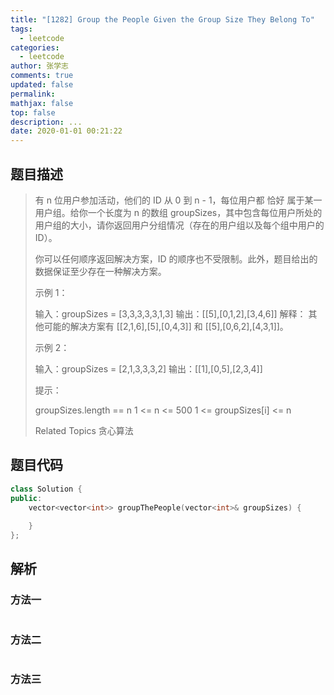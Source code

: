 ```yaml
---
title: "[1282] Group the People Given the Group Size They Belong To"
tags:
  - leetcode
categories:
  - leetcode
author: 张学志
comments: true
updated: false
permalink:
mathjax: false
top: false
description: ...
date: 2020-01-01 00:21:22
---
```


## 题目描述

> 有 n 位用户参加活动，他们的 ID 从 0 到 n - 1，每位用户都 恰好 属于某一用户组。给你一个长度为 n 的数组 groupSizes，其中包含每位用户所处的用户组的大小，请你返回用户分组情况（存在的用户组以及每个组中用户的 ID）。 
> 
> 你可以任何顺序返回解决方案，ID 的顺序也不受限制。此外，题目给出的数据保证至少存在一种解决方案。 
> 
> 
> 
> 示例 1： 
> 
> 输入：groupSizes = [3,3,3,3,3,1,3]
> 输出：[[5],[0,1,2],[3,4,6]]
> 解释： 
> 其他可能的解决方案有 [[2,1,6],[5],[0,4,3]] 和 [[5],[0,6,2],[4,3,1]]。
> 
> 
> 示例 2： 
> 
> 输入：groupSizes = [2,1,3,3,3,2]
> 输出：[[1],[0,5],[2,3,4]]
> 
> 
> 
> 
> 提示： 
> 
> 
> groupSizes.length == n 
> 1 <= n <= 500 
> 1 <= groupSizes[i] <= n 
> 
> Related Topics 贪心算法

## 题目代码

```cpp
class Solution {
public:
    vector<vector<int>> groupThePeople(vector<int>& groupSizes) {
        
    }
};
```

## 解析

### 方法一

```cpp

```

### 方法二

```cpp

```

### 方法三

```cpp

```

